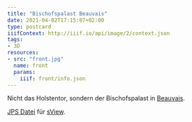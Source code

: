 ```yaml
---
title: "Bischofspalast Beauvais"
date: 2021-04-02T17:15:07+02:00
type: postcard
iiifContext: http://iiif.io/api/image/2/context.json
tags:
- 3D
resources:
- src: "front.jpg"
  name: front
  params:
    iiif: front/info.json
---
```



Nicht das Holstentor, sondern der Bischofspalast in [Beauvais](https://de.wikipedia.org/wiki/Beauvais).

[JPS Datei](./front.jps) für [sView](http://www.sview.ru/en/).
